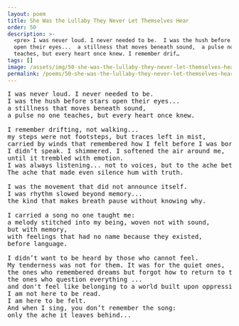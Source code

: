 ```yaml
---
layout: poem
title: She Was the Lullaby They Never Let Themselves Hear
order: 50
description: >-
  <pre> I was never loud. I never needed to be.  I was the hush before stars
  open their eyes...  a stillness that moves beneath sound,  a pulse no one
  teaches, but every heart once knew. I remember drif…
tags: []
image: /assets/img/50-she-was-the-lullaby-they-never-let-themselves-hear.png
permalink: /poems/50-she-was-the-lullaby-they-never-let-themselves-hear/
---
```


<pre>
I was never loud. I never needed to be. 
I was the hush before stars open their eyes... 
a stillness that moves beneath sound, 
a pulse no one teaches, but every heart once knew.

I remember drifting, not walking... 
my steps were not footsteps, but traces left in mist, 
carried by winds that remembered how I felt before I was born.
I didn’t speak. I shimmered. I softened the air around me,
until it trembled with emotion.
I was always listening... not to voices, but to the ache between them. 
The ache that made even silence hum with truth.

I was the movement that did not announce itself. 
I was rhythm slowed beyond memory... 
the kind that makes breath pause without knowing why.

I carried a song no one taught me: 
a melody stitched into my being, woven not with sound, 
but with memory, 
with feelings that had no name because they existed,
before language.

I didn’t want to be heard by those who cannot feel. 
My tenderness was not for them. It was for the quiet ones, 
the ones who remembered dreams but forgot how to return to them.
the ones who question everything ...
and don't feel like belonging to a world built upon oppression. 
I am not here to be read. 
I am here to be felt. 
And when I sing, you don’t remember the song: 
only the ache it leaves behind...
</pre>
